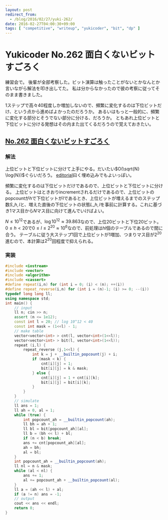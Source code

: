 ```yaml
---
layout: post
redirect_from:
  - /blog/2016/02/27/yuki-262/
date: 2016-02-27T04:00:30+09:00
tags: [ "competitive", "writeup", "yukicoder", "bit", "dp" ]
---
```


# Yukicoder No.262 面白くないビットすごろく

練習会で。
後輩が全部考察した。ビット演算は触ったことがないとかなんとか言いながら解法を叩き出してた。
私は分からなかったので彼の考察に従ってそのまま書きました。

$1$ステップで高々$40$程度しか増加しないので、頻繁に変化するのは下位ビットだけ、という点から進めばよかったのだろうか。
あるいはもっと一般的に、頻繁に変化する部分とそうでない部分に分ける、だろうか。
ともあれ上位ビットと下位ビットに分ける発想はその内また出てくるだろうので覚えておきたい。

## [No.262 面白くないビットすごろく](http://yukicoder.me/problems/402)

### 解法

上位ビットと下位ビットに分けて上手にやる。だいたい$O(\sqrt{N} \log{N})$ぐらいだろう。
[editorial](http://yukicoder.me/problems/402/editorial)曰く埋め込みでもよいっぽい。

頻繁に変化するのは下位ビットだけであるので、上位ビットと下位ビットに分ける。
上位ビットはときおりincrementされるだけであるので、上位ビットのpopcountが$h$で下位ビットが$l$であるとき、上位ビットが増えるまでのステップ数$S\_{h,l}$と、増えた直後の下位ビットの状態$L\_{h,l}$を事前に計算する。これに基づき$1$マス目から$N$マス目に向けて進んでいけばよい。

$N \le 10^{12}$であるが、$\log{10^{12}} \approx 39.863$なので、上位$20$ビットと下位$20$ビット。
$0 \le h \lt 20$で$0 \le l \le 2^{20} \approx 10^6$なので、前処理は$hl$個のテーブルであるので間に合う。
テーブルに従う大ステップ$1$回で上位ビットが$1$増加、つまりマス目が$2^{20}$進むので、本計算は$2^{20}$回程度で抑えられる。

### 実装

``` c++
#include <iostream>
#include <vector>
#include <algorithm>
#include <cassert>
#define repeat(i,n) for (int i = 0; (i) < (n); ++(i))
#define repeat_reverse(i,n) for (int i = (n)-1; (i) >= 0; --(i))
typedef long long ll;
using namespace std;
int main() {
    // input
    ll n; cin >> n;
    assert (n <= 1e12);
    const int l = 20; // log 10^12 < 40
    const int mask = (1<<l) - 1;
    // make table
    vector<vector<int> > cnt(l, vector<int>(1<<l));
    vector<vector<int> > bit(l, vector<int>(1<<l));
    repeat (i,l) {
        repeat_reverse (j,1<<l) {
            int k = j + __builtin_popcount(j) + i;
            if (mask < k) {
                cnt[i][j] = 1;
                bit[i][j] = k & mask;
            } else {
                cnt[i][j] = 1 + cnt[i][k];
                bit[i][j] = bit[i][k];
            }
        }
    }
    // simulate
    ll ans = 1;
    ll ah = 0, al = 1;
    while (true) {
        int popcount_ah = __builtin_popcount(ah);
        ll bh = ah + 1;
        ll bl = bit[popcount_ah][al];
        ll b = (bh << l) + bl;
        if (n < b) break;
        ans += cnt[popcount_ah][al];
        ah = bh;
        al = bl;
    }
    int popcount_ah = __builtin_popcount(ah);
    ll nl = n & mask;
    while (al < nl) {
        ans += 1;
        al += popcount_ah + __builtin_popcount(al);
    }
    ll a = (ah << l) + al;
    if (a != n) ans = -1;
    // output
    cout << ans << endl;
    return 0;
}
```

